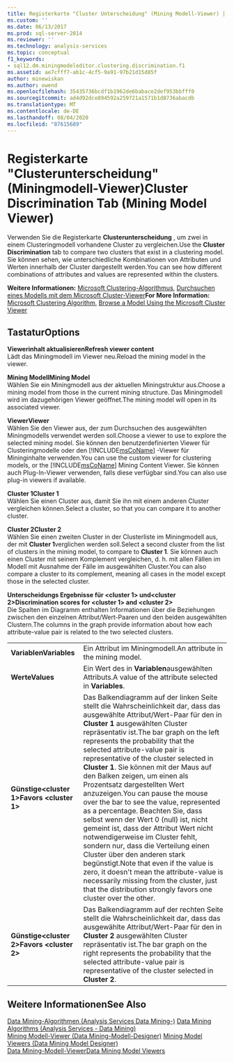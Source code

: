 ```yaml
---
title: Registerkarte "Cluster Unterscheidung" (Mining Modell-Viewer) | Microsoft-Dokumentation
ms.custom: ''
ms.date: 06/13/2017
ms.prod: sql-server-2014
ms.reviewer: ''
ms.technology: analysis-services
ms.topic: conceptual
f1_keywords:
- sql12.dm.miningmodeleditor.clustering.discrimination.f1
ms.assetid: ae7cfff7-ab1c-4cf5-9a91-97b21d15d85f
author: minewiskan
ms.author: owend
ms.openlocfilehash: 35435736bcdf1b1962de6babace2def953bbfff0
ms.sourcegitcommit: ad4d92dce894592a259721a1571b1d8736abacdb
ms.translationtype: MT
ms.contentlocale: de-DE
ms.lasthandoff: 08/04/2020
ms.locfileid: "87615689"
---
```

# <a name="cluster-discrimination-tab-mining-model-viewer"></a><span data-ttu-id="397a3-102">Registerkarte "Clusterunterscheidung" (Miningmodell-Viewer)</span><span class="sxs-lookup"><span data-stu-id="397a3-102">Cluster Discrimination Tab (Mining Model Viewer)</span></span>
  <span data-ttu-id="397a3-103">Verwenden Sie die Registerkarte **Clusterunterscheidung** , um zwei in einem Clusteringmodell vorhandene Cluster zu vergleichen.</span><span class="sxs-lookup"><span data-stu-id="397a3-103">Use the **Cluster Discrimination** tab to compare two clusters that exist in a clustering model.</span></span> <span data-ttu-id="397a3-104">Sie können sehen, wie unterschiedliche Kombinationen von Attributen und Werten innerhalb der Cluster dargestellt werden.</span><span class="sxs-lookup"><span data-stu-id="397a3-104">You can see how different combinations of attributes and values are represented within the clusters.</span></span>  
  
 <span data-ttu-id="397a3-105">**Weitere Informationen:** [Microsoft Clustering-Algorithmus](data-mining/microsoft-clustering-algorithm.md), [Durchsuchen eines Modells mit dem Microsoft Cluster-Viewer](data-mining/browse-a-model-using-the-microsoft-cluster-viewer.md)</span><span class="sxs-lookup"><span data-stu-id="397a3-105">**For More Information:** [Microsoft Clustering Algorithm](data-mining/microsoft-clustering-algorithm.md), [Browse a Model Using the Microsoft Cluster Viewer](data-mining/browse-a-model-using-the-microsoft-cluster-viewer.md)</span></span>  
  
## <a name="options"></a><span data-ttu-id="397a3-106">Tastatur</span><span class="sxs-lookup"><span data-stu-id="397a3-106">Options</span></span>  
 <span data-ttu-id="397a3-107">**Viewerinhalt aktualisieren**</span><span class="sxs-lookup"><span data-stu-id="397a3-107">**Refresh viewer content**</span></span>  
 <span data-ttu-id="397a3-108">Lädt das Miningmodell im Viewer neu.</span><span class="sxs-lookup"><span data-stu-id="397a3-108">Reload the mining model in the viewer.</span></span>  
  
 <span data-ttu-id="397a3-109">**Mining Modell**</span><span class="sxs-lookup"><span data-stu-id="397a3-109">**Mining Model**</span></span>  
 <span data-ttu-id="397a3-110">Wählen Sie ein Miningmodell aus der aktuellen Miningstruktur aus.</span><span class="sxs-lookup"><span data-stu-id="397a3-110">Choose a mining model from those in the current mining structure.</span></span> <span data-ttu-id="397a3-111">Das Miningmodell wird im dazugehörigen Viewer geöffnet.</span><span class="sxs-lookup"><span data-stu-id="397a3-111">The mining model will open in its associated viewer.</span></span>  
  
 <span data-ttu-id="397a3-112">**Viewer**</span><span class="sxs-lookup"><span data-stu-id="397a3-112">**Viewer**</span></span>  
 <span data-ttu-id="397a3-113">Wählen Sie den Viewer aus, der zum Durchsuchen des ausgewählten Miningmodells verwendet werden soll.</span><span class="sxs-lookup"><span data-stu-id="397a3-113">Choose a viewer to use to explore the selected mining model.</span></span> <span data-ttu-id="397a3-114">Sie können den benutzerdefinierten Viewer für Clusteringmodelle oder den [!INCLUDE[msCoName](../includes/msconame-md.md)] -Viewer für Mininginhalte verwenden.</span><span class="sxs-lookup"><span data-stu-id="397a3-114">You can use the custom viewer for clustering models, or the [!INCLUDE[msCoName](../includes/msconame-md.md)] Mining Content Viewer.</span></span> <span data-ttu-id="397a3-115">Sie können auch Plug-In-Viewer verwenden, falls diese verfügbar sind.</span><span class="sxs-lookup"><span data-stu-id="397a3-115">You can also use plug-in viewers if available.</span></span>  
  
 <span data-ttu-id="397a3-116">**Cluster 1**</span><span class="sxs-lookup"><span data-stu-id="397a3-116">**Cluster 1**</span></span>  
 <span data-ttu-id="397a3-117">Wählen Sie einen Cluster aus, damit Sie ihn mit einem anderen Cluster vergleichen können.</span><span class="sxs-lookup"><span data-stu-id="397a3-117">Select a cluster, so that you can compare it to another cluster.</span></span>  
  
 <span data-ttu-id="397a3-118">**Cluster 2**</span><span class="sxs-lookup"><span data-stu-id="397a3-118">**Cluster 2**</span></span>  
 <span data-ttu-id="397a3-119">Wählen Sie einen zweiten Cluster in der Clusterliste im Miningmodell aus, der mit **Cluster 1**verglichen werden soll.</span><span class="sxs-lookup"><span data-stu-id="397a3-119">Select a second cluster from the list of clusters in the mining model, to compare to **Cluster 1**.</span></span> <span data-ttu-id="397a3-120">Sie können auch einen Cluster mit seinem Komplement vergleichen, d. h. mit allen Fällen im Modell mit Ausnahme der Fälle im ausgewählten Cluster.</span><span class="sxs-lookup"><span data-stu-id="397a3-120">You can also compare a cluster to its complement, meaning all cases in the model except those in the selected cluster.</span></span>  
  
 <span data-ttu-id="397a3-121">**Unterscheidungs Ergebnisse für \<cluster 1> und\<cluster 2>**</span><span class="sxs-lookup"><span data-stu-id="397a3-121">**Discrimination scores for \<cluster 1> and \<cluster 2>**</span></span>  
 <span data-ttu-id="397a3-122">Die Spalten im Diagramm enthalten Informationen über die Beziehungen zwischen den einzelnen Attribut/Wert-Paaren und den beiden ausgewählten Clustern.</span><span class="sxs-lookup"><span data-stu-id="397a3-122">The columns in the graph provide information about how each attribute-value pair is related to the two selected clusters.</span></span>  
  
|||  
|-|-|  
|<span data-ttu-id="397a3-123">**Variablen**</span><span class="sxs-lookup"><span data-stu-id="397a3-123">**Variables**</span></span>|<span data-ttu-id="397a3-124">Ein Attribut im Miningmodell.</span><span class="sxs-lookup"><span data-stu-id="397a3-124">An attribute in the mining model.</span></span>|  
|<span data-ttu-id="397a3-125">**Werte**</span><span class="sxs-lookup"><span data-stu-id="397a3-125">**Values**</span></span>|<span data-ttu-id="397a3-126">Ein Wert des in **Variablen**ausgewählten Attributs.</span><span class="sxs-lookup"><span data-stu-id="397a3-126">A value of the attribute selected in **Variables**.</span></span>|  
|<span data-ttu-id="397a3-127">**Günstige\<cluster 1>**</span><span class="sxs-lookup"><span data-stu-id="397a3-127">**Favors \<cluster 1>**</span></span>|<span data-ttu-id="397a3-128">Das Balkendiagramm auf der linken Seite stellt die Wahrscheinlichkeit dar, dass das ausgewählte Attribut/Wert-Paar für den in **Cluster 1** ausgewählten Cluster repräsentativ ist.</span><span class="sxs-lookup"><span data-stu-id="397a3-128">The bar graph on the left represents the probability that the selected attribute-value pair is representative of the cluster selected in **Cluster 1**.</span></span> <span data-ttu-id="397a3-129">Sie können mit der Maus auf den Balken zeigen, um einen als Prozentsatz dargestellten Wert anzuzeigen.</span><span class="sxs-lookup"><span data-stu-id="397a3-129">You can pause the mouse over the bar to see the value, represented as a percentage.</span></span> <span data-ttu-id="397a3-130">Beachten Sie, dass selbst wenn der Wert 0 (null) ist, nicht gemeint ist, dass der Attribut Wert nicht notwendigerweise im Cluster fehlt, sondern nur, dass die Verteilung einen Cluster über den anderen stark begünstigt.</span><span class="sxs-lookup"><span data-stu-id="397a3-130">Note that even if the value is zero, it doesn't mean the attribute-value is necessarily missing from the cluster, just that the distribution strongly favors one cluster over the other.</span></span>|  
|<span data-ttu-id="397a3-131">**Günstige\<cluster 2>**</span><span class="sxs-lookup"><span data-stu-id="397a3-131">**Favors \<cluster 2>**</span></span>|<span data-ttu-id="397a3-132">Das Balkendiagramm auf der rechten Seite stellt die Wahrscheinlichkeit dar, dass das ausgewählte Attribut/Wert-Paar für den in **Cluster 2** ausgewählten Cluster repräsentativ ist.</span><span class="sxs-lookup"><span data-stu-id="397a3-132">The bar graph on the right represents the probability that the selected attribute-value pair is representative of the cluster selected in **Cluster 2**.</span></span>|  
  
## <a name="see-also"></a><span data-ttu-id="397a3-133">Weitere Informationen</span><span class="sxs-lookup"><span data-stu-id="397a3-133">See Also</span></span>  
 <span data-ttu-id="397a3-134">[Data Mining-Algorithmen &#40;Analysis Services Data Mining-&#41;](data-mining/data-mining-algorithms-analysis-services-data-mining.md) </span><span class="sxs-lookup"><span data-stu-id="397a3-134">[Data Mining Algorithms &#40;Analysis Services - Data Mining&#41;](data-mining/data-mining-algorithms-analysis-services-data-mining.md) </span></span>  
 <span data-ttu-id="397a3-135">[Mining Modell-Viewer &#40;Data Mining-Modell-Designer&#41;](mining-model-viewers-data-mining-model-designer.md) </span><span class="sxs-lookup"><span data-stu-id="397a3-135">[Mining Model Viewers &#40;Data Mining Model Designer&#41;](mining-model-viewers-data-mining-model-designer.md) </span></span>  
 [<span data-ttu-id="397a3-136">Data Mining-Modell-Viewer</span><span class="sxs-lookup"><span data-stu-id="397a3-136">Data Mining Model Viewers</span></span>](data-mining/data-mining-model-viewers.md)  
  
  
